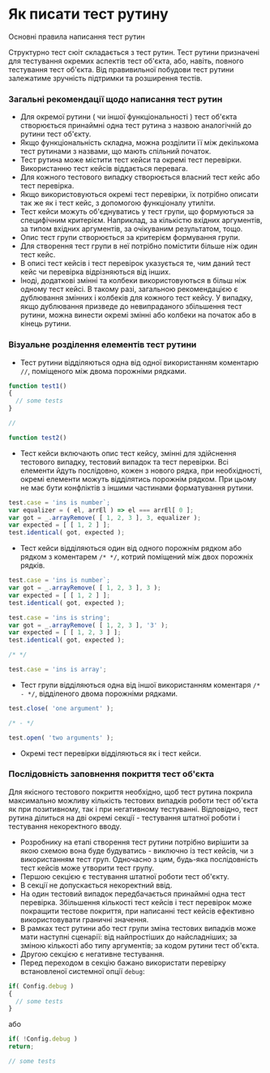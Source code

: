 # Як писати тест рутину

Основні правила написання тест рутин

Структурно тест сюіт складається з тест рутин. Тест рутини призначені для тестування окремих аспектів тест об'єкта, або, навіть, повного тестування тест об'єкта. Від правивильної побудови тест рутини залежатиме зручність підтримки та розширення тестів.

### Загальні рекомендації щодо написання тест рутин

- Для окремої рутини ( чи іншої функціональності ) тест об'єкта створюється принаймні одна тест рутина з назвою аналогічній до рутини тест об'єкту.
- Якщо функціональність складна, можна розділити її між декількома тест рутинами з назвами, що мають спільний початок.
- Тест рутина може містити тест кейси та окремі тест перевірки. Використанню тест кейсів віддається перевага.
- Для кожного тестового випадку створюється власний тест кейс або тест перевірка.
- Якщо використовуються окремі тест перевірки, їх потрібно описати так же як і тест кейс, з допомогою функціоналу утиліти.
- Тест кейси можуть об'єднуватись у тест групи, що формуються за специфічним критерієм. Наприклад, за кількістю вхідних аргументів, за типом вхідних аргументів, за очікуваним результатом, тощо.
- Опис тест групи створюється за критерієм формування групи.
- Для створення тест групи в неї потрібно помістити більше ніж один тест кейс.
- В описі тест кейсів і тест перевірок указується те, чим даний тест кейс чи перевірка відрізняються від інших.
- Іноді, додаткові змінні та колбеки використовуються в більш ніж одному тест кейсі. В такому разі, загальною рекомендацією є дублювання змінних і колбеків для кожного тест кейсу. У випадку, якщо дублювання призведе до невипраданого збільшення тест рутини, можна винести окремі змінні або колбеки на початок або в кінець рутини.

### Візуальне розділення елементів тест рутини

- Тест рутини відділяються одна від одної використанням коментарю `//`, поміщеного між двома порожніми рядками.

```js
function test1()
{
  // some tests
}

//

function test2()
```

- Тест кейси включають опис тест кейсу, змінні для здійснення тестового випадку, тестовий випадок та тест перевірки. Всі елементи йдуть послідовно, кожен з нового рядка, при необхідності, окремі елементи можуть відділятись порожнім рядком. При цьому не має бути конфліктів з іншими частинами форматування рутини.

```js
test.case = 'ins is number`;
var equalizer = ( el, arrEl ) => el === arrEl[ 0 ];
var got = _.arrayRemove( [ 1, 2, 3 ], 3, equalizer );
var expected = [ [ 1, 2 ] ];
test.identical( got, expected );
```

- Тест кейси відділяються один від одного порожнім рядком або рядком з коментарем `/* */`, котрий поміщений між двох порожніх рядків.

```js
test.case = 'ins is number`;
var got = _.arrayRemove( [ 1, 2, 3 ], 3 );
var expected = [ [ 1, 2 ] ];
test.identical( got, expected );

test.case = 'ins is string';
var got = _.arrayRemove( [ 1, 2, 3 ], '3' );
var expected = [ [ 1, 2, 3 ] ];
test.identical( got, expected );

/* */

test.case = 'ins is array';
```

- Тест групи відділяються одна від іншої використанням коментаря `/* - */`, відділеного двома порожніми рядками.

```js
test.close( 'one argument' );

/* - */

test.open( 'two arguments' );
```

- Окремі тест перевірки відділяються як і тест кейси.

### Послідовність заповнення покриття тест об'єкта

Для якісного тестового покриття необхідно, щоб тест рутина покрила максимально можливу кількість тестових випадків роботи тест об'єкта як при позитивному, так і при негативному тестуванні. Відповідно, тест рутина ділиться на дві окремі секції - тестування штатної роботи і тестування некоректного вводу.

- Розробнику на етапі створення тест рутини потрібно вирішити за якою схемою вона буде будуватись - виключно із тест кейсів, чи з використанням тест груп. Одночасно з цим, будь-яка послідовність тест кейсів може утворити тест групу.
- Першою секцією є тестування штатної роботи тест об'єкту.
- В секції не допускається некоректний ввід.
- На один тестовий випадок передбачається принаймні одна тест перевірка. Збільшення кількості тест кейсів і тест перевірок може покращити тестове покриття, при написанні тест кейсів ефективно використовувати граничні значення.
- В рамках тест рутини або тест групи зміна тестових випадків може мати наступні сценарії: від найпростіших до найсладніших; за зміною кількості або типу аргументів; за кодом рутини тест об'єкта.
- Другою секцією є негативне тестування.
- Перед переходом в секцію бажано використати перевірку встановленої системної опції `debug`:

```js
if( Config.debug )
{
  // some tests
}
```
або 

```js
if( !Config.debug )
return;

// some tests
```
